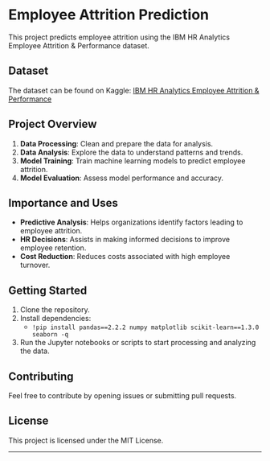 # Employee Attrition Prediction

This project predicts employee attrition using the IBM HR Analytics Employee Attrition & Performance dataset. 

## Dataset

The dataset can be found on Kaggle:
[IBM HR Analytics Employee Attrition & Performance](https://www.kaggle.com/datasets/pavansubhasht/ibm-hr-analytics-attrition-dataset)

## Project Overview

1. **Data Processing**: Clean and prepare the data for analysis.
2. **Data Analysis**: Explore the data to understand patterns and trends.
3. **Model Training**: Train machine learning models to predict employee attrition.
4. **Model Evaluation**: Assess model performance and accuracy.

## Importance and Uses

- **Predictive Analysis**: Helps organizations identify factors leading to employee attrition.
- **HR Decisions**: Assists in making informed decisions to improve employee retention.
- **Cost Reduction**: Reduces costs associated with high employee turnover.

## Getting Started

1. Clone the repository.
2. Install dependencies:
   - `!pip install pandas==2.2.2 numpy matplotlib scikit-learn==1.3.0 seaborn -q`
3. Run the Jupyter notebooks or scripts to start processing and analyzing the data.

## Contributing

Feel free to contribute by opening issues or submitting pull requests.

## License

This project is licensed under the MIT License.

---
